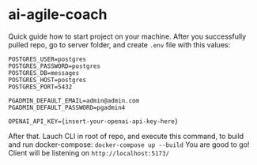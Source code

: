# ai-agile-coach

Quick guide how to start project on your machine. 
After you successfully pulled repo, go to server folder, and create ```.env``` file with this values: 
```
POSTGRES_USER=postgres
POSTGRES_PASSWORD=postgres
POSTGRES_DB=messages
POSTGRES_HOST=postgres
POSTGRES_PORT=5432

PGADMIN_DEFAULT_EMAIL=admin@admin.com
PGADMIN_DEFAULT_PASSWORD=pgadmin4

OPENAI_API_KEY={insert-your-openai-api-key-here}
```
After that. Lauch CLI in root of repo, and execute this command, to build and run docker-compose:
```docker-compose up --build```
You are good to go! 
Client will be listening on ```http://localhost:5173/```
